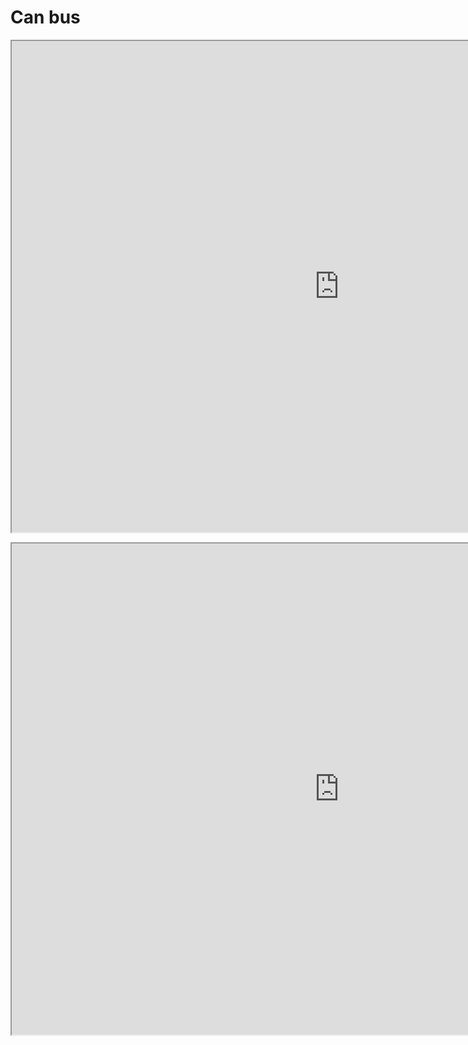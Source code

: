 # Can bus

<p align="center">
    <iframe src="https://drive.google.com/file/d/17mL6VYhxT6oRjyDHkQrR4gKpJ4v7Vc0w/preview" width="1048" height="786" allow="autoplay"></iframe>
</p>
<p align="center">
    <iframe src="https://drive.google.com/file/d/1cAglRhXM3VR_Gh6oLjDmRnK6f_wve0dC/preview" width="1048" height="786" allow="autoplay"></iframe>
</p>